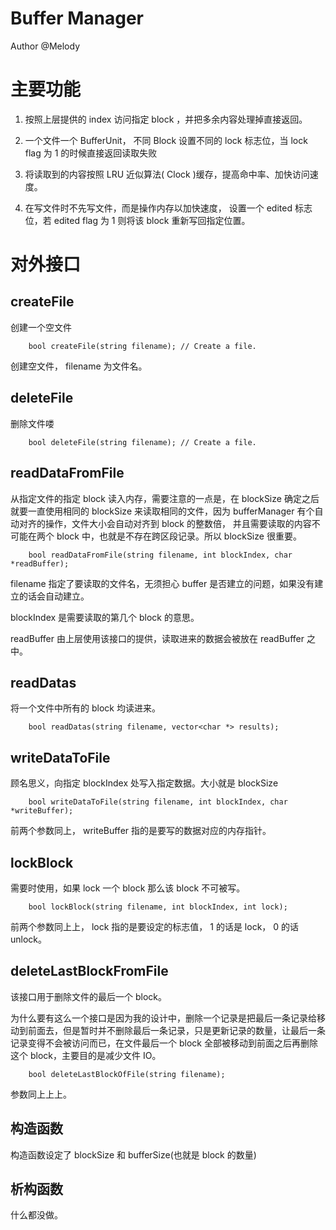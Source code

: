 # Buffer Manager

Author @Melody

# 主要功能

1. 按照上层提供的 index 访问指定 block ，并把多余内容处理掉直接返回。

2. 一个文件一个 BufferUnit， 不同 Block 设置不同的 lock 标志位，当 lock flag 为 1 的时候直接返回读取失败

3. 将读取到的内容按照 LRU 近似算法( Clock )缓存，提高命中率、加快访问速度。

4. 在写文件时不先写文件，而是操作内存以加快速度， 设置一个 edited 标志位，若 edited flag 为 1 则将该 block 重新写回指定位置。

# 对外接口

## createFile

创建一个空文件

```
    bool createFile(string filename); // Create a file.
```

创建空文件， filename 为文件名。

## deleteFile

删除文件喽

```
    bool deleteFile(string filename); // Create a file.
```

## readDataFromFile

从指定文件的指定 block 读入内存，需要注意的一点是，在 blockSize 确定之后就要一直使用相同的 blockSize 来读取相同的文件，因为 bufferManager 有个自动对齐的操作，文件大小会自动对齐到 block 的整数倍， 并且需要读取的内容不可能在两个 block 中，也就是不存在跨区段记录。所以 blockSize 很重要。

```
    bool readDataFromFile(string filename, int blockIndex, char *readBuffer);
```

filename 指定了要读取的文件名，无须担心 buffer 是否建立的问题，如果没有建立的话会自动建立。

blockIndex 是需要读取的第几个 block 的意思。

readBuffer 由上层使用该接口的提供，读取进来的数据会被放在 readBuffer 之中。

## readDatas

将一个文件中所有的 block 均读进来。

```
    bool readDatas(string filename, vector<char *> results);
```



## writeDataToFile

顾名思义，向指定 blockIndex 处写入指定数据。大小就是 blockSize

```
    bool writeDataToFile(string filename, int blockIndex, char *writeBuffer); 
```

前两个参数同上， writeBuffer 指的是要写的数据对应的内存指针。

## lockBlock

需要时使用，如果 lock 一个 block 那么该 block 不可被写。

```
	bool lockBlock(string filename, int blockIndex, int lock);
```

前两个参数同上上， lock 指的是要设定的标志值， 1 的话是 lock， 0 的话 unlock。

## deleteLastBlockFromFile

该接口用于删除文件的最后一个 block。

为什么要有这么一个接口是因为我的设计中，删除一个记录是把最后一条记录给移动到前面去，但是暂时并不删除最后一条记录，只是更新记录的数量，让最后一条记录变得不会被访问而已，在文件最后一个 block 全部被移动到前面之后再删除这个 block，主要目的是减少文件 IO。

```
	bool deleteLastBlockOfFile(string filename);
```

参数同上上上。

## 构造函数

构造函数设定了 blockSize 和 bufferSize(也就是 block 的数量)

## 析构函数

什么都没做。